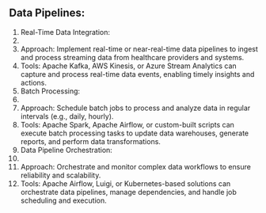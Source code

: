 ## Data Pipelines:
1. Real-Time Data Integration:
1. 
1. Approach: Implement real-time or near-real-time data pipelines to ingest and process streaming data from healthcare providers and systems.
1. Tools: Apache Kafka, AWS Kinesis, or Azure Stream Analytics can capture and process real-time data events, enabling timely insights and actions.
1. Batch Processing:
1. 
1. Approach: Schedule batch jobs to process and analyze data in regular intervals (e.g., daily, hourly).
1. Tools: Apache Spark, Apache Airflow, or custom-built scripts can execute batch processing tasks to update data warehouses, generate reports, and perform data transformations.
1. Data Pipeline Orchestration:
1. 
1. Approach: Orchestrate and monitor complex data workflows to ensure reliability and scalability.
1. Tools: Apache Airflow, Luigi, or Kubernetes-based solutions can orchestrate data pipelines, manage dependencies, and handle job scheduling and execution.
